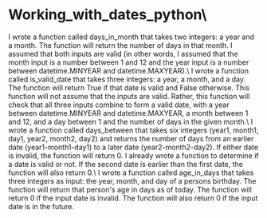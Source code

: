 # Working_with_dates_python\\
I wrote a function called days_in_month that takes two integers: a year and a month. The function will return the number of days in that month.  I assumed that both inputs are valid (in other words, I assumed that the month input is a number between 1 and 12 and the year input is a number between datetime.MINYEAR and datetime.MAXYEAR).\\
I wrote a function called is_valid_date that takes three integers: a year, a month, and a day. The function will return True if that date is valid and False otherwise. This function will not assume that the inputs are valid. Rather, this function will check that all three inputs combine to form a valid date, with a year between datetime.MINYEAR and datetime.MAXYEAR, a month between 1 and 12, and a day between 1 and the number of days in the given month.\\
I wrote a function called days_between that takes six integers (year1, month1, day1, year2, month2, day2) and returns the number of days from an earlier date (year1-month1-day1) to a later date (year2-month2-day2). If either date is invalid, the function will return 0. I already wrote a function to determine if a date is valid or not. If the second date is earlier than the first date, the function will also return 0.\\
I wrote a function called age_in_days that takes three integers as input: the year, month, and day of a persons birthday. The function will return that person's age in days as of today. The function will return 0 if the input date is invalid. The function will also return 0 if the input date is in the future.
